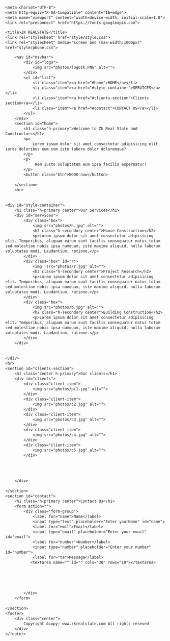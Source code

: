 <!DOCTYPE html>
<html lang="en">
<head>
   
    <meta charset="UTF-8">
    <meta http-equiv="X-UA-Compatible" content="IE=edge">
    <meta name="viewport" content="width=device-width, initial-scale=1.0">
    <link rel="preconnect" href="https://fonts.googleapis.com">
<link rel="preconnect" href="https://fonts.gstatic.com" crossorigin>
<link href="https://fonts.googleapis.com/css2?family=Arsenal:ital@1&family=Old+Standard+TT:ital@1&family=Roboto:wght@500&display=swap" rel="stylesheet">

    <title>ZK REALSTATE</title>
    <link rel="stylesheet" href="style/style.css">
    <link rel="stylesheet" media="screen and (max-width:1000px)" href="style/phone.css">
    
   
</head>
<body>
    
        <nav id="navbar">
            <div id="logo">
                <img src="photos/logozk.PNG" alt="">
            </div>
            <ul id="list">
                <li class="item"><a href="#home">HOME</a></li>
                <li class="item"><a href="#style-container">SERVICES</a></li>
                <li class="item"><a href="#clients-section">Clients section</a></li>
                <li class="item"><a href="#contact">CONTACT US</a></li>
            </ul>
        </nav>
        <section id="home">
            <h1 class="h-primary">Welcome to Zk Real State and Constructors</h1>
            <p>
                Lorem ipsum dolor sit amet consectetur adipisicing elit. iores doloribus eum cum iste labore dolor doloremque?
            </p>
            <p>
                 Rem iusto voluptatem eum ipsa facilis aspernatur!
            </p>
            <button class="btn">BOOK now</button>
    
        </section>
        <hr>
    
    
    <div id="style-container">
        <h1 class="h-primary center">Our Services</h1>
        <div id="services">
            <div class="box">
                <img src="photos/h.jpg" alt="">
                <h2 class="h-secondory center">House Construction</h2>
                <p>Lorem ipsum dolor sit amet consectetur adipisicing elit. Temporibus, aliquam earum sunt facilis consequatur natus totam sed molestiae nobis ipsa numquam, iste maxime aliquid, nulla laborum voluptates modi. Laudantium, ratione.</p>
            </div>
            <div class="box" id="r">
                <img  src="photos/r.jpg" alt="">
                <h2 class="h-secondory center">Project Research</h2>
                <p>Lorem ipsum dolor sit amet consectetur adipisicing elit. Temporibus, aliquam earum sunt facilis consequatur natus totam sed molestiae nobis ipsa numquam, iste maxime aliquid, nulla laborum voluptates modi. Laudantium, ratione.</p>
            </div>
            <div class="box">
                <img src="photos/b.jpg" alt="">
                <h2 class="h-secondory center">Building Construction</h2>
                <p>Lorem ipsum dolor sit amet consectetur adipisicing elit. Temporibus, aliquam earum sunt facilis consequatur natus totam sed molestiae nobis ipsa numquam, iste maxime aliquid, nulla laborum voluptates modi. Laudantium, ratione.</p>
            </div>
        </div>
      

    </div>
    <hr>
    <section id="clients-section">
        <h1 class="center h-primary">Our clients</h1>
        <div id="clients">
            <div class="client-item">
                <img src="photos/pi1.jpg" alt="">
            </div>
            <div class="client-item">
                <img src="photos/c2.jpg" alt="">
            </div>
            <div class="client-item">
                <img src="photos/c3.jpg" alt="">
            </div>
            <div class="client-item">
                <img src="photos/c4.jpg" alt="">
            </div>
            <div class="client-item">
                <img src="photos/c5.jpg" alt="">
            </div>
            
            
            

        </div>

    </section>
    <section id="contact">
        <h1 class="h-primary center">Contact Us</h1>
        <form action="">
            <div class="form-group">
                <label for="name">Name</label>
                <input type="text" placeholder="Enter yourName" id="name">
                <label for="emil">Email</label>
                <input type="email" placeholder="Enter your email" id="email">
                <label for="number">Number</label>
                <input type="number" placeholder="Enter your number" id="number">
                <label for="ta">Message</label>
               <textarea name="" id="" cols="30" rows="10"></textarea>
               
               
        

               
            </div>
        </form>

    </section>
    <footer>
        <div class="center">
            Copyright &copy; www.zkrealstate.com All rights reseved
        </div>
    </footer>

    
</body>
</html>
